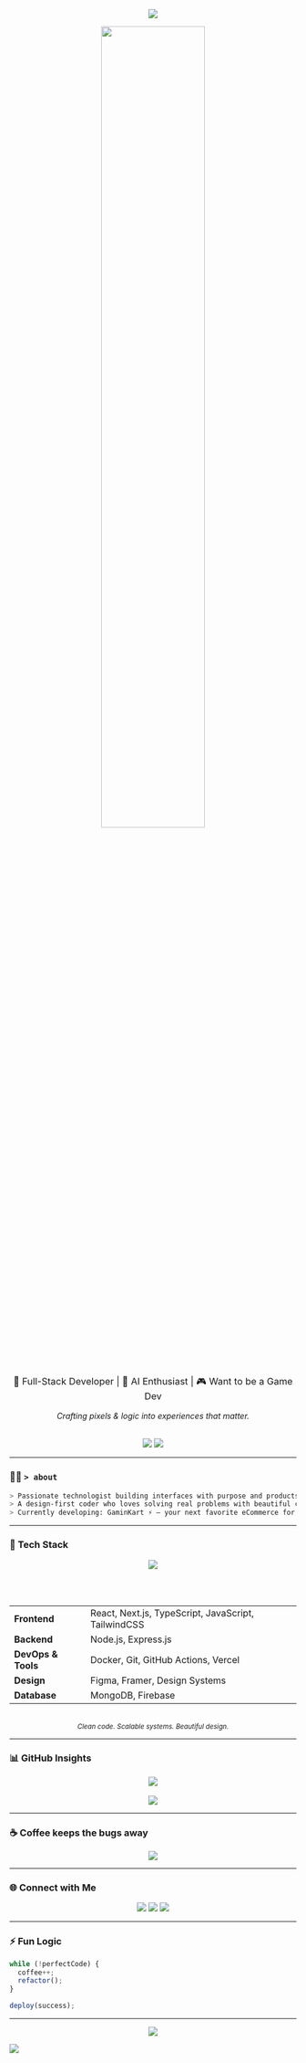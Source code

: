 <!-- ✨ HERO SECTION -->
<div align="center">

<p align="center">
  <img src="https://readme-typing-svg.demolab.com?font=Fira+Code&weight=500&pause=1000&color=89CFF0&center=true&vCenter=true&width=1000&lines=Hey+%F0%9F%91%8B+I'm+Yuvraj+Mishra;Full+Stack+Developer+%7C+CA+Finalist+%7C+Finance+Nerd;Building+beautiful+UIs+and+solid+backends+with+vibes+%F0%9F%8C%8C;Code.+Design.+Debug.+Repeat+%E2%9C%8C%EF%B8%8F" />
</p>
<p align="center">
  <img src="https://raw.githubusercontent.com/andreasbm/readme/master/assets/lines/dark.png" width="60%" />
</p>
  <h3 style="font-weight:normal;">🚀 Full-Stack Developer | 🤖 AI Enthusiast | 🎮 Want to be a Game Dev</h3>
  <p style="font-style: italic;">Crafting pixels & logic into experiences that matter.</p>

  <br />

  <img src="https://img.shields.io/badge/TypeScript-Lover-3178C6?style=flat-square&logo=typescript&logoColor=white" />
  <img src="https://img.shields.io/badge/Node.js-Enthusiast-000000?style=flat-square&logo=next.js" />
</div>

---

### 👨‍💻 `> about`

```bash
> Passionate technologist building interfaces with purpose and products with polish.
> A design-first coder who loves solving real problems with beautiful code.
> Currently developing: GaminKart ⚡ – your next favorite eCommerce for gaming gear.
```

---

### 🧰 Tech Stack

<div align="center">

  <img src="https://skillicons.dev/icons?i=nextjs,react,typescript,javascript,nodejs,tailwind,figma,docker,mongodb,vercel,git" />
  
  <br /><br />

  <table>
    <tr>
      <td><b>Frontend</b></td>
      <td>React, Next.js, TypeScript, JavaScript, TailwindCSS</td>
    </tr>
    <tr>
      <td><b>Backend</b></td>
      <td>Node.js, Express.js</td>
    </tr>
    <tr>
      <td><b>DevOps & Tools</b></td>
      <td>Docker, Git, GitHub Actions, Vercel</td>
    </tr>
    <tr>
      <td><b>Design</b></td>
      <td>Figma, Framer, Design Systems</td>
    </tr>
    <tr>
      <td><b>Database</b></td>
      <td>MongoDB, Firebase</td>
    </tr>
  </table>

  <br />
  <sub><i>Clean code. Scalable systems. Beautiful design.</i></sub>

</div>

---

### 📊 GitHub Insights

<div align="center">

  <img src="https://github-readme-stats.vercel.app/api?username=TheYuvrajMishra&show_icons=true&theme=tokyonight&hide_border=true&hide_title=true" />
  <br /><br />
  <img src="https://github-readme-stats.vercel.app/api/top-langs/?username=TheYuvrajMishra&layout=compact&theme=tokyonight&hide_border=true" />

</div>

---

### ☕ Coffee keeps the bugs away

<div align="center">

  <a href="https://www.buymeacoffee.com/YuvrajMishra">
    <img src="https://img.shields.io/badge/Buy%20Me%20a%20Coffee-%E2%98%95-black?style=for-the-badge&logo=buy-me-a-coffee&logoColor=yellow" />
  </a>

</div>

---

### 🌐 Connect with Me

<p align="center">
  <a href="mailto:yuvraj17mishra11@gmail.com"><img src="https://img.shields.io/badge/Gmail-D14836?style=flat&logo=gmail&logoColor=white"/></a>
  <a href="https://www.linkedin.com/in/the-yuvraj-mishra/"><img src="https://img.shields.io/badge/LinkedIn-0A66C2?style=flat&logo=linkedin&logoColor=white"/></a>
  <a href="https://github.com/TheYuvrajMishra"><img src="https://img.shields.io/badge/GitHub-171515?style=flat&logo=github&logoColor=white"/></a>
</p>

---

### ⚡ Fun Logic

```js
while (!perfectCode) {
  coffee++;
  refactor();
}

deploy(success);
```

---

<p align="center">
  <img src="https://komarev.com/ghpvc/?username=TheYuvrajMishra&label=Profile%20Views&color=89CFF0&style=flat-square" />
</p>

<!-- 🌙 FOOTER -->
<img src="https://capsule-render.vercel.app/api?type=waving&color=0f0f0f&height=120&section=footer" />
